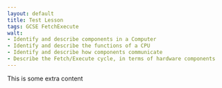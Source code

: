 ```yaml
---
layout: default
title: Test Lesson
tags: GCSE FetchExecute
walt:
- Identify and describe components in a Computer
- Identify and describe the functions of a CPU
- Identify and describe how components communicate
- Describe the Fetch/Execute cycle, in terms of hardware components
---
```


This is some extra content